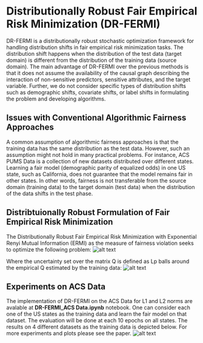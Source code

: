 # Distributionally Robust Fair Empirical Risk Minimization (DR-FERMI)
DR-FERMI is a distributionally robust stochastic optimization framework for handling distribution shifts in fair empirical risk minimization tasks. The distribution shift happens when the distribution of the test data (target domain) is different from the distribution of the training data (source domain). The main advantage of DR-FERMI over the previous methods is that it does not assume the availability of the causal graph describing the interaction of non-sensitive predictors, sensitive attributes, and the target variable. Further, we do not consider specific types of distribution shifts such as demographic shifts, covariate shifts, or label shifts in formulating the problem and developing algorithms.

## Issues with Conventional Algorithmic Fairness Approaches 
A common assumption of algorithmic fairness approaches is that the training data has the same distribution as the test data. However, such an assumption might not hold in many practical problems. For instance, ACS PUMS Data is a collection of new datasets distributed over different states. Learning a fair model (demographic parity of equalized odds) in one US state, such as California, does not guarantee that the model remains fair in other states. In other words, fairness is not transferable from the source domain (training data) to the target domain (test data) when the distribution of the data shifts in the test phase. 

## Distribtuionally Robust Formulation of Fair Empirical Risk Minimization
The Distributionally Robust Fair Empirical Risk Minimization with Exponential Renyi Mutual Information (ERMI) as the measure of fairness violation seeks to optimize the following problem:
![alt text](https://anonymous.4open.science/r/DR-FERMI-75DD/DR-FERMI.png)

Where the uncertainty set over the matrix Q is defined as Lp balls around the empirical Q estimated by the training data:
![alt text](https://anonymous.4open.science/r/DR-FERMI-75DD/USet.png)

## Experiments on ACS Data
The implementation of DR-FERMI on the ACS Data for L1 and L2 norms are avalable at **DR-FERMI_ACS Data.ipynb** notebook. One can consider each one of the US states as the training data and learn the fair model on that dataset. The evaluation will be done at each 10 epochs on all states. The results on 4 different datasets as the training data is depicted below. For more experiments and plots please see the paper.
![alt text](https://anonymous.4open.science/r/DR-FERMI-75DD/States.png)
